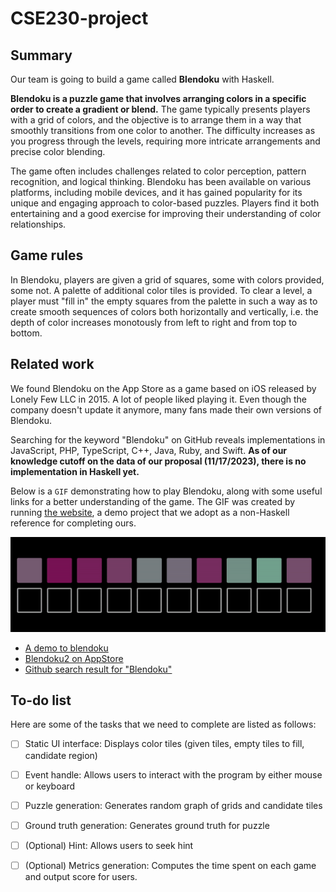 # CSE230-project

## Summary
Our team is going to build a game called **Blendoku** with Haskell. 

**Blendoku is a puzzle game that involves arranging colors in a specific order to create a gradient or blend.** The game typically presents players with a grid of colors, and the objective is to arrange them in a way that smoothly transitions from one color to another. The difficulty increases as you progress through the levels, requiring more intricate arrangements and precise color blending.

The game often includes challenges related to color perception, pattern recognition, and logical thinking. Blendoku has been available on various platforms, including mobile devices, and it has gained popularity for its unique and engaging approach to color-based puzzles. Players find it both entertaining and a good exercise for improving their understanding of color relationships.

## Game rules
In Blendoku, players are given a grid of squares, some with colors provided, some not. A palette of additional color tiles is provided. To clear a level, a player must "fill in" the empty squares from the palette in such a way as to create smooth sequences of colors both horizontally and vertically, i.e. the depth of color increases monotously from left to right and from top to bottom. 

## Related work

We found Blendoku on the App Store as a game based on iOS released by Lonely Few LLC in 2015. A lot of people liked playing it. Even though the company doesn't update it anymore, many fans made their own versions of Blendoku. 


Searching for the keyword "Blendoku" on GitHub reveals implementations in JavaScript, PHP, TypeScript, C++, Java, Ruby, and Swift. **As of our knowledge cutoff on the data of our proposal (11/17/2023), there is no implementation in Haskell yet.**

Below is a `GIF` demonstrating how to play Blendoku, along with some useful links for a better understanding of the game. The GIF was created by running [the website](https://karlbao.github.io/Blendoku/), a demo project that we adopt as a non-Haskell reference for completing ours.


![How to play blendoku](docs/demo-blendoku.gif)
- [A demo to blendoku](http://www.blendoku.com/)
- [Blendoku2 on AppStore](https://apptopia.com/ios/app/1017177662/about)
- [Github search result for "Blendoku"](https://github.com/search?q=Blendoku&type=repositories)


## To-do list
Here are some of the tasks that we need to complete are listed as follows: 

- [ ] Static UI interface: Displays color tiles (given tiles, empty tiles to fill, candidate region)
- [ ] Event handle: Allows users to interact with the program by either mouse or keyboard 
- [ ] Puzzle generation: Generates random graph of grids and candidate tiles
- [ ] Ground truth generation: Generates ground truth for puzzle
- [ ] (Optional) Hint: Allows users to seek hint
- [ ] (Optional) Metrics generation: Computes the time spent on each game and output score for users.

